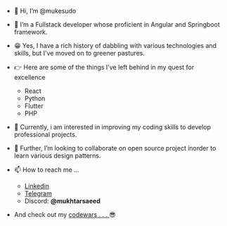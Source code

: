 - 👋 Hi, I’m @mukesudo
- 👀 I’m a Fullstack developer whose proficient in Angular and Springboot framework.
- 😁 Yes, I have a rich history of dabbling with various technologies and skills, but I've moved on to greener pastures.
- 👉 Here are some of the things I've left behind in my quest for excellence
      <ul>
        <li>React</li>
        <li>Python</li>
        <li>Flutter</li>
        <li>PHP</li>
      </ul>
- 👀 Currently, i am interested in improving my coding skills to develop professional projects.
- 💞️ Further, I’m looking to collaborate on open source project inorder to learn various design patterns.
- 📫 How to reach me ...
  <ul>
    <li><a href="https://www.linkedin.com/in/mukhtar-saeed-497005196">Linkedin</a></li>
    <li><a href="https://t.me/mukhtarsaeed">Telegram</a></li>
    <li>Discord: <b>@mukhtarsaeed</b></li>
  </ul>

- And check out my <a href="https://www.codewars.com/users/mukesudo">codewars . . . </a>😎
              
              
              

<!---
mukesudo/mukesudo is a ✨ special ✨ repository because its `README.md` (this file) appears on your GitHub profile.
You can click the Preview link to take a look at your changes.
--->
